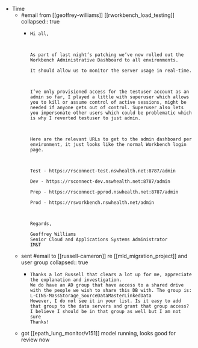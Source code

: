 - Time
	- #email from [[geoffrey-williams]] [[rworkbench_load_testing]]
	  collapsed:: true
		- ```
		  Hi all,
		  
		   
		  
		  As part of last night’s patching we’ve now rolled out the Workbench Administrative Dashboard to all environments.
		  
		  It should allow us to monitor the server usage in real-time.
		  
		   
		  
		  I’ve only provisioned access for the testuser account as an admin so far, I played a little with superuser which allows you to kill or assume control of active sessions, might be needed if anyone gets out of control. Superuser also lets you impersonate other users which could be problematic which is why I reverted testuser to just admin.
		  
		   
		  
		  Here are the relevant URLs to get to the admin dashboard per environment, it just looks like the normal Workbench login page.
		  
		   
		  
		  Test - https://rsconnect-test.nswhealth.net:8787/admin
		  
		  Dev - https://rsconnect-dev.nswhealth.net:8787/admin
		  
		  Prep - https://rsconnect-pprod.nswhealth.net:8787/admin
		  
		  Prod - https://rsworkbench.nswhealth.net/admin
		  
		   
		  
		  Regards,
		  
		  Geoffrey Williams
		  Senior Cloud and Applications Systems Administrator
		  IM&T
		  ```
	- sent #email to [[russell-cameron]] re [[mld_migration_project]] and user group
	  collapsed:: true
		- ```
		  Thanks a lot Russell that clears a lot up for me, appreciate the explanation and investigation. 
		  We do have an AD group that have access to a shared drive with the people we wish to share this DB with. The group is:
		  L-CINS-MassStorage_SourceDataMasterLinkedData
		  However, I do not see it in your list. Is it easy to add that group to the data servers and grant that group access? 
		  I believe I should be in that group as well but I am not sure
		  Thanks!
		  ```
	- got [[epath_lung_monitor/v151]] model running, looks good for review now